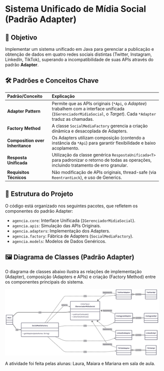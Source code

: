 # Sistema Unificado de Mídia Social (Padrão Adapter)

## 🎯 Objetivo

Implementar um sistema unificado em Java para gerenciar a publicação e obtenção de dados em quatro redes sociais distintas (Twitter, Instagram, LinkedIn, TikTok), superando a incompatibilidade de suas APIs através do padrão **Adapter**.

## 🛠️ Padrões e Conceitos Chave

| Padrão/Conceito | Explicação |
| :--- | :--- |
| **Adapter Pattern** | Permite que as APIs originais (`*Api`, o *Adaptee*) trabalhem com a interface unificada (`IGerenciadorMidiaSocial`, o *Target*). Cada `*Adapter` traduz as chamadas. |
| **Factory Method** | A classe `SocialMediaFactory` gerencia a criação dinâmica e desacoplada de Adapters. |
| **Composition over Inheritance** | Os Adapters utilizam composição (contendo a instância da `*Api`) para garantir flexibilidade e baixo acoplamento. |
| **Resposta Unificada** | Utilização da classe genérica `RespostaUnificada<T>` para padronizar o retorno de todas as operações, incluindo tratamento de erro granular. |
| **Requisitos Técnicos** | Não modificação de APIs originais, thread-safe (via `ReentrantLock`), e uso de Generics. |

## 📁 Estrutura do Projeto

O código está organizado nos seguintes pacotes, que refletem os componentes do padrão Adapter:

-   `agencia.core`: Interface Unificada (`IGerenciadorMidiaSocial`).
-   `agencia.apis`: Simulação das APIs Originais.
-   `agencia.adapters`: Implementação dos Adapters.
-   `agencia.factory`: Fábrica de Adapters (`SocialMediaFactory`).
-   `agencia.models`: Modelos de Dados Genéricos.

## 🖼️ Diagrama de Classes (Padrão Adapter)

O diagrama de classes abaixo ilustra as relações de implementação (Adapter), composição (Adapters e APIs) e criação (Factory Method) entre os componentes principais do sistema.

![Diagrama de Classes UML do Padrão Adapter](diagrama/diagrama_integracao_midia_social.png)


A atividade foi feita pelas alunas: Laura, Maiara e Mariana em sala de aula.